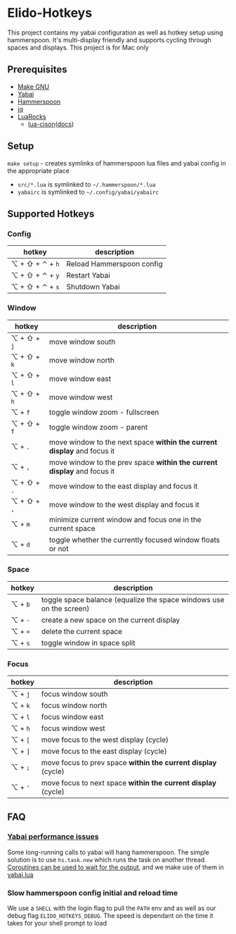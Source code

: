 # Elido-Hotkeys

This project contains my yabai configuration as well as hotkey setup using hammerspoon. It's multi-display friendly and supports cycling through spaces and displays. This project is for Mac only

## Prerequisites

- [Make GNU](https://formulae.brew.sh/formula/make)
- [Yabai](https://github.com/koekeishiya/yabai)
- [Hammerspoon](https://github.com/Hammerspoon/hammerspoon)
- [jq](https://formulae.brew.sh/formula/jq)
- [LuaRocks](https://github.com/luarocks/luarocks/wiki/Installation-instructions-for-macOS)
    - [lua-cjson](https://luarocks.org/modules/openresty/lua-cjson)([docs](https://kyne.com.au/~mark/software/lua-cjson-manual.html))

## Setup

`make setup` - creates symlinks of hammerspoon lua files and yabai config in the appropriate place
- `src/*.lua` is symlinked to `~/.hammerspoon/*.lua`
- `yabairc` is symlinked to `~/.config/yabai/yabairc`


## Supported Hotkeys

### Config
| hotkey          | description               |
|-----------------|---------------------------|
| ⌥ + ⇧ + ⌃ + `h` | Reload Hammerspoon config |
| ⌥ + ⇧ + ⌃ + `y` | Restart Yabai             |
| ⌥ + ⇧ + ⌃ + `s` | Shutdown Yabai            |

### Window
| hotkey      | description                                                               |
|-------------|---------------------------------------------------------------------------|
| ⌥ + ⇧ + `j` | move window south                                                         |
| ⌥ + ⇧ + `k` | move window north                                                         |
| ⌥ + ⇧ + `l` | move window east                                                          |
| ⌥ + ⇧ + `h` | move window west                                                          |
| ⌥ + `f`     | toggle window zoom - fullscreen                                           |
| ⌥ + ⇧ + `f` | toggle window zoom - parent                                               |
| ⌥ + `.`     | move window to the next space **within the current display** and focus it |
| ⌥ + `,`     | move window to the prev space **within the current display** and focus it |
| ⌥ + ⇧ + `.` | move window to the east display and focus it                              |
| ⌥ + ⇧ + `,` | move window to the west display and focus it                              |
| ⌥ + `m`     | minimize current window and focus one in the current space                |
| ⌥ + `d`     | toggle whether the currently focused window floats or not                 |

### Space
| hotkey          | description                                                         |
|-----------------|---------------------------------------------------------------------|
| ⌥ + `b`         | toggle space balance (equalize the space windows use on the screen) |
| ⌥ + `-`         | create a new space on the current display                           |
| ⌥ + `=`         | delete the current space                                            |
| ⌥ + `s`         | toggle window in space split                                        |

### Focus

| hotkey          | description                                                     |
|-----------------|-----------------------------------------------------------------|
| ⌥ + `j`         | focus window south                                              |
| ⌥ + `k`         | focus window north                                              |
| ⌥ + `l`         | focus window east                                               |
| ⌥ + `h`         | focus window west                                               |
| ⌥ + `[`         | move focus to the west display (cycle)                          |
| ⌥ + `]`         | move focus to the east display (cycle)                          |
| ⌥ + `;`         | move focus to prev space **within the current display** (cycle) |
| ⌥ + `'`         | move focus to next space **within the current display** (cycle) |

## FAQ

### [Yabai performance issues](https://github.com/koekeishiya/yabai/issues/502#issuecomment-633353477)

Some long-running calls to yabai will hang hammerspoon. The simple solution is to use `hs.task.new` which runs the task on another thread. [Coroutines can be used to wait for the output](https://github.com/koekeishiya/yabai/issues/502#issuecomment-633378939), and we make use of them in [yabai.lua](src/yabai.lua)

### Slow hammerspoon config initial and reload time

We use a `SHELL` with the login flag to pull the `PATH` env and as well as our debug flag `ELIDO_HOTKEYS_DEBUG`. The speed is dependant on the time it takes for your shell prompt to load
